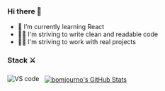 ### Hi there 👋

- 👀 I’m currently learning React
- 🐱‍💻 I'm striving to write clean and readable code
- 🐱‍👤 I'm striving to work with real projects

### Stack ⚔

<img src="https://upload.wikimedia.org/wikipedia/commons/9/9a/Visual_Studio_Code_1.35_icon.svg" alt="VS code" />

<a href="https://github.com/bomjourno">
  <img align="center" style="margin:0.5rem" src="https://github-readme-stats.vercel.app/api?username=bomjourno&show_icons=true&line_height=27&count_private=true&title_color=000000&text_color=000000&icon_color=4AB097&bg_color=transparent" alt="bomjourno's GitHub Stats" />
</a>

